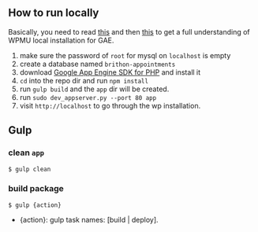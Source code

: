 ## How to run locally

Basically, you need to read
[this](http://googlecloudplatform.github.io/appengine-php-wordpress-starter-project/)
and then
[this](http://www.frankie.bz/blog/developers/wordpress-multisite-on-google-app-engine-php-beta)
to get a full understanding of WPMU local installation for GAE.

1. make sure the password of `root` for mysql on `localhost` is empty
2. create a database named `brithon-appointments`
3. download [Google App Engine SDK for PHP](https://cloud.google.com/appengine/downloads?hl=en) and install it
4. `cd` into the repo dir and run `npm install`
5. run `gulp build` and the `app` dir will be created.
6. run `sudo dev_appserver.py --port 80 app`
7. visit `http://localhost` to go through the wp installation.

## Gulp

### clean `app`

```shell
$ gulp clean
```
### build package

```shell
$ gulp {action}
```
+ {action}: gulp task names: [build | deploy].

